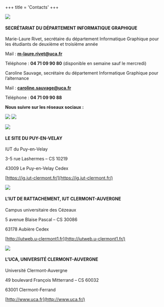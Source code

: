 +++
title = 'Contacts'
+++


 ![](https://ig.iut-clermont.fr/wp-content/uploads/sites/3/2021/03/icon-ig-petit.png)

#### **SECRÉTARIAT DU DÉPARTEMENT INFORMATIQUE GRAPHIQUE**

Marie-Laure Rivet, secrétaire du département Informatique Graphique pour les étudiants de deuxième et troisième année

Mail : **m-laure.rivet@uca.fr**

Téléphone : **04 71 09 90 80** (disponible en semaine sauf le mercredi)

Caroline Sauvage, secrétaire du département Informatique Graphique pour l’alternance

Mail : **caroline.sauvage@uca.fr**

Téléphone : **04 71 09 90 88**

**Nous suivre sur les réseaux sociaux :**

[![](https://ig.iut-clermont.fr/wp-content/uploads/sites/3/2021/03/Picto-Linkedin2.png)](https://www.linkedin.com/company/iut-imagerie-le-puy-en-velay) [![](https://ig.iut-clermont.fr/wp-content/uploads/sites/3/2021/03/Picto-Facebook.png)](https://www.facebook.com/IUT.Informatique.Graphique/)

 ![](https://ig.iut-clermont.fr/wp-content/uploads/sites/3/2021/03/icon-iut-puy.png)


#### **LE SITE DU PUY-EN-VELAY**

IUT du Puy-en-Velay

3-5 rue Lashermes – CS 10219

43009 Le Puy-en-Velay Cedex

[https://ig.iut-clermont.fr/](https://ig.iut-clermont.fr/)

 ![](https://ig.iut-clermont.fr/wp-content/uploads/sites/3/2021/03/icon-uca-iut.png)

#### **L’IUT DE RATTACHEMENT, IUT CLERMONT-AUVERGNE**

Campus universitaire des Cézeaux

5 avenue Blaise Pascal – CS 30086

63178 Aubière Cedex

[http://iutweb.u-clermont1.fr](http://iutweb.u-clermont1.fr/)

 ![](https://ig.iut-clermont.fr/wp-content/uploads/sites/3/2021/03/icon-uca.png)

#### **L’UCA, UNIVERSITÉ CLERMONT-AUVERGNE**

Université Clermont-Auvergne

49 boulevard François Mitterrand – CS 60032

63001 Clermont-Ferrand

[http://www.uca.fr](http://www.uca.fr/)

